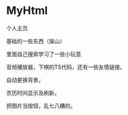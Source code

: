 # MyHtml

个人主页

基础的一些东西（屎山）

里面自己搜索学习了一些小玩意

音频播放器，下棋的TS代码，还有一些友情链接。

自动更换背景，

农历时间显示及刷新。

把图片当按钮，乱七八糟的。